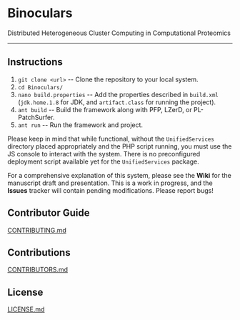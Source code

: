 # Binoculars
Distributed Heterogeneous Cluster Computing in Computational Proteomics

---

## Instructions
1. `git clone <url>` -- Clone the repository to your local system.
1. `cd Binoculars/`
1. `nano build.properties` -- Add the properties described in `build.xml` (`jdk.home.1.8` for JDK, and `artifact.class` for running the project).
1. `ant build` -- Build the framework along with PFP, LZerD, or PL-PatchSurfer.
1. `ant run` -- Run the framework and project.
  
Please keep in mind that while functional, without the `UnifiedServices` directory placed appropriately and the PHP script running, you must use the JS console to interact with the system. There is no preconfigured deployment script available yet for the `UnifiedServices` package. 

For a comprehensive explanation of this system, please see the **Wiki** for the manuscript draft and presentation. This is a work in progress, and the **Issues** tracker will contain pending modifications. Please report bugs!

## Contributor Guide
[CONTRIBUTING.md](CONTRIBUTING.md)

## Contributions
[CONTRIBUTORS.md](CONTRIBUTORS.md)

## License 
[LICENSE.md](LICENSE.md)

